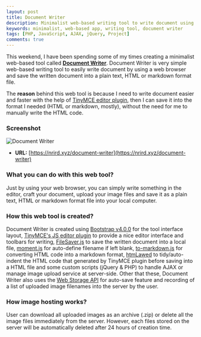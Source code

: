 ```yaml
---
layout: post
title: Document Writer
description: Minimalist web-based writing tool to write document using web browser and ability to save as a plain text, HTML or markdown format file.
keywords: minimalist, web-based app, writing tool, document writer
tags: [PHP, JavaScript, AJAX, jQuery, Project]
comments: true
---
```


This weekend, I have been spending some of my times creating a minimalist web-based tool called [**Document Writer**](https://nrird.xyz/document-writer). Document Writer is very simple web-based writing tool to easily write document by using a web browser and save the written document into a plain text, HTML or markdown format file.

The **reason** behind this web tool is because I need to write document easier and faster with the help of [TinyMCE editor plugin](https://www.tinymce.com/), then I can save it into the format I needed (HTML or markdown, mostly), without the need for me to manually write the HTML code.

### Screenshot

![Document Writer](https://i.imgur.com/3FRdl5R.png)

- **URL:** [https://nrird.xyz/document-writer](https://nrird.xyz/document-writer)

### What you can do with this web tool?

Just by using your web browser, you can simply write something in the editor, craft your document, upload your image files and save it as a plain text, HTML or markdown format file into your local computer.

### How this web tool is created?

Document Writer is created using [Bootstrap v4.0.0](https://getbootstrap.com/) for the tool interface layout, [TinyMCE's JS editor plugin](https://www.tinymce.com/) to provide a nice editor interface and toolbars for writing, [FileSaver.js](https://github.com/eligrey/FileSaver.js/) to save the written document into a local file, [moment.js](http://momentjs.com/) for auto-define filename if left blank, [to-markdown.js](https://github.com/domchristie/to-markdown) for converting HTML code into a markdown format, [htmLawed](http://www.bioinformatics.org/phplabware/internal_utilities/htmLawed/) to tidy/auto-indent the HTML code that generated by TinyMCE plugin before saving into a HTML file and some custom scripts (jQuery & PHP) to handle AJAX or manage image upload service at server-side. Other that these, Document Writer also uses the [Web Storage API](https://developer.mozilla.org/en-US/docs/Web/API/Web_Storage_API/Using_the_Web_Storage_API) for auto-save feature and recording of a list of uploaded image filenames into the server by the user.

### How image hosting works?

User can download all uploaded images as an archive (.zip) or delete all the image files immediately from the server. However, each files stored on the server will be automatically deleted after 24 hours of creation time.
